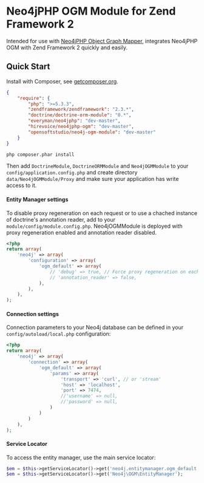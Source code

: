 # Neo4jPHP OGM Module for Zend Framework 2

Intended for use with <a target="_blank" href="https://github.com/lphuberdeau/Neo4j-PHP-OGM">Neo4jPHP Object Graph Mapper</a>, integrates Neo4jPHP OGM with Zend Framework 2 quickly and easily.

## Quick Start

Install with Composer, see [getcomposer.org](http://getcomposer.org/).  
```json
{
    "require": {
        "php": ">=5.3.3",
        "zendframework/zendframework": "2.3.*",
        "doctrine/doctrine-orm-module": "0.*",
        "everyman/neo4jphp": "dev-master",
        "hirevoice/neo4jphp-ogm": "dev-master",
        "opensoftstudio/neo4j-ogm-module": "dev-master"
    }
}
```

```sh
php composer.phar install
```

Then add `DoctrineModule`, `DoctrineORMModule` and `Neo4jOGMModule` to your `config/application.config.php` and create directory
`data/Neo4jOGMModule/Proxy` and make sure your application has write access to it.

#### Entity Manager settings
To disable proxy regeneration on each request or to use a chached instance of doctrine's annotation reader, add to your `module/config/module.config.php`.  Neo4jOGMModule is deployed with proxy regeneration enabled and annotation reader disabled.

```php
<?php
return array(
    'neo4j' => array(
        'configuration' => array(
            'ogm_default' => array(
                // 'debug' => true, // Force proxy regeneration on each request
                // 'annotation_reader' => false,
            ),
        ),
    ),
);
```
#### Connection settings
Connection parameters to your Neo4j database can be defined in your `config/autoload/local.php` configuration:

```php
<?php
return array(
    'neo4j' => array(
        'connection' => array(
            'ogm_default' => array(
                'params' => array(
                    'transport' => 'curl', // or 'stream'
                    'host' => 'localhost',
                    'port' => 7474,
                    //'username' => null,
                    //'password' => null,
                )
            )
        )
    ),
);
```
#### Service Locator
To access the entity manager, use the main service locator:

```php
$em = $this->getServiceLocator()->get('neo4j.entitymanager.ogm_default');
$em = $this->getServiceLocator()->get('Neo4j\OGM\EntityManager');
```
